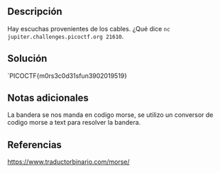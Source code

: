 ## Descripción
Hay escuchas provenientes de los cables. ¿Qué dice `nc jupiter.challenges.picoctf.org 21610`.

## Solución
`PICOCTF{m0rs3c0d31sfun3902019519}

## Notas adicionales
La bandera se nos manda en codigo morse, se utilizo un conversor de codigo morse a text para resolver la bandera.

## Referencias
https://www.traductorbinario.com/morse/
